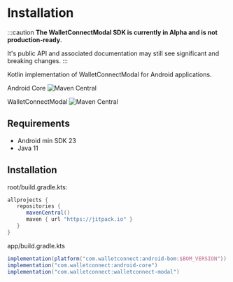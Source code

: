 # Installation

:::caution
**The WalletConnectModal SDK is currently in Alpha and is not production-ready**.

It's public API and associated documentation may still see significant and breaking changes.
:::

Kotlin implementation of WalletConnectModal for Android applications.

Android Core ![Maven Central](https://img.shields.io/maven-central/v/com.walletconnect/android-core)

WalletConnectModal ![Maven Central](https://img.shields.io/maven-central/v/com.walletconnect/walletconnect-modal)

## Requirements

* Android min SDK 23
* Java 11

## Installation
root/build.gradle.kts:
```gradle
allprojects {
   repositories {
      mavenCentral()
      maven { url "https://jitpack.io" }
   }
}
```

app/build.gradle.kts

```gradle
implementation(platform("com.walletconnect:android-bom:$BOM_VERSION"))
implementation("com.walletconnect:android-core")
implementation("com.walletconnect:walletconnect-modal")
```
